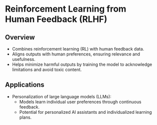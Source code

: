 # Reinforcement Learning from Human Feedback (RLHF)

## Overview
- Combines reinforcement learning (RL) with human feedback data.
- Aligns outputs with human preferences, ensuring relevance and usefulness.
- Helps minimize harmful outputs by training the model to acknowledge limitations and avoid toxic content.

## Applications
- Personalization of large language models (LLMs):
  - Models learn individual user preferences through continuous feedback.
  - Potential for personalized AI assistants and individualized learning plans.

